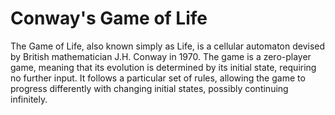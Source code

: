 # Conway's Game of Life


The Game of Life, also known simply as Life, is a cellular automaton devised by British mathematician J.H. Conway in 1970. The game is a zero-player game, meaning that its evolution is determined by its initial state, requiring no further input. It follows a particular set of rules, allowing the game to progress differently with changing initial states, possibly continuing infinitely.


